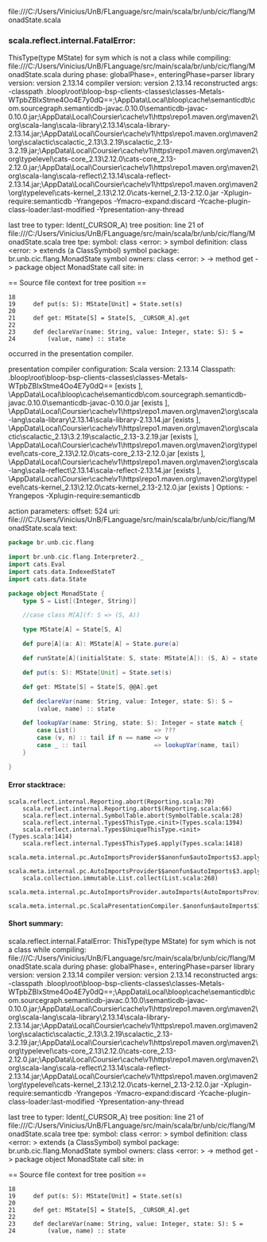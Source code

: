 file:///C:/Users/Vinicius/UnB/FLanguage/src/main/scala/br/unb/cic/flang/MonadState.scala
### scala.reflect.internal.FatalError: 
  ThisType(type MState) for sym which is not a class
     while compiling: file:///C:/Users/Vinicius/UnB/FLanguage/src/main/scala/br/unb/cic/flang/MonadState.scala
        during phase: globalPhase=<no phase>, enteringPhase=parser
     library version: version 2.13.14
    compiler version: version 2.13.14
  reconstructed args: -classpath <WORKSPACE>\.bloop\root\bloop-bsp-clients-classes\classes-Metals-WTpbZBIxStme4Oo4E7y0dQ==;<HOME>\AppData\Local\bloop\cache\semanticdb\com.sourcegraph.semanticdb-javac.0.10.0\semanticdb-javac-0.10.0.jar;<HOME>\AppData\Local\Coursier\cache\v1\https\repo1.maven.org\maven2\org\scala-lang\scala-library\2.13.14\scala-library-2.13.14.jar;<HOME>\AppData\Local\Coursier\cache\v1\https\repo1.maven.org\maven2\org\scalactic\scalactic_2.13\3.2.19\scalactic_2.13-3.2.19.jar;<HOME>\AppData\Local\Coursier\cache\v1\https\repo1.maven.org\maven2\org\typelevel\cats-core_2.13\2.12.0\cats-core_2.13-2.12.0.jar;<HOME>\AppData\Local\Coursier\cache\v1\https\repo1.maven.org\maven2\org\scala-lang\scala-reflect\2.13.14\scala-reflect-2.13.14.jar;<HOME>\AppData\Local\Coursier\cache\v1\https\repo1.maven.org\maven2\org\typelevel\cats-kernel_2.13\2.12.0\cats-kernel_2.13-2.12.0.jar -Xplugin-require:semanticdb -Yrangepos -Ymacro-expand:discard -Ycache-plugin-class-loader:last-modified -Ypresentation-any-thread

  last tree to typer: Ident(_CURSOR_A)
       tree position: line 21 of file:///C:/Users/Vinicius/UnB/FLanguage/src/main/scala/br/unb/cic/flang/MonadState.scala
            tree tpe: <error>
              symbol: class <error: <none>>
   symbol definition: class <error: <none>> extends  (a ClassSymbol)
      symbol package: br.unb.cic.flang.MonadState
       symbol owners: class <error: <none>> -> method get -> package object MonadState
           call site: <none> in <none>

== Source file context for tree position ==

    18 
    19     def put(s: S): MState[Unit] = State.set(s)
    20 
    21     def get: MState[S] = State[S, _CURSOR_A].get
    22 
    23     def declareVar(name: String, value: Integer, state: S): S =
    24         (value, name) :: state

occurred in the presentation compiler.

presentation compiler configuration:
Scala version: 2.13.14
Classpath:
<WORKSPACE>\.bloop\root\bloop-bsp-clients-classes\classes-Metals-WTpbZBIxStme4Oo4E7y0dQ== [exists ], <HOME>\AppData\Local\bloop\cache\semanticdb\com.sourcegraph.semanticdb-javac.0.10.0\semanticdb-javac-0.10.0.jar [exists ], <HOME>\AppData\Local\Coursier\cache\v1\https\repo1.maven.org\maven2\org\scala-lang\scala-library\2.13.14\scala-library-2.13.14.jar [exists ], <HOME>\AppData\Local\Coursier\cache\v1\https\repo1.maven.org\maven2\org\scalactic\scalactic_2.13\3.2.19\scalactic_2.13-3.2.19.jar [exists ], <HOME>\AppData\Local\Coursier\cache\v1\https\repo1.maven.org\maven2\org\typelevel\cats-core_2.13\2.12.0\cats-core_2.13-2.12.0.jar [exists ], <HOME>\AppData\Local\Coursier\cache\v1\https\repo1.maven.org\maven2\org\scala-lang\scala-reflect\2.13.14\scala-reflect-2.13.14.jar [exists ], <HOME>\AppData\Local\Coursier\cache\v1\https\repo1.maven.org\maven2\org\typelevel\cats-kernel_2.13\2.12.0\cats-kernel_2.13-2.12.0.jar [exists ]
Options:
-Yrangepos -Xplugin-require:semanticdb


action parameters:
offset: 524
uri: file:///C:/Users/Vinicius/UnB/FLanguage/src/main/scala/br/unb/cic/flang/MonadState.scala
text:
```scala
package br.unb.cic.flang

import br.unb.cic.flang.Interpreter2._
import cats.Eval
import cats.data.IndexedStateT
import cats.data.State

package object MonadState {
    type S = List[(Integer, String)]

    //case class M[A](f: S => (S, A))

    type MState[A] = State[S, A]

    def pure[A](a: A): MState[A] = State.pure(a)

    def runState[A](initialState: S, state: MState[A]): (S, A) = state.run(initialState).value

    def put(s: S): MState[Unit] = State.set(s)

    def get: MState[S] = State[S, @@A].get

    def declareVar(name: String, value: Integer, state: S): S =
        (value, name) :: state

    def lookupVar(name: String, state: S): Integer = state match {
        case List()                      => ???
        case (v, n) :: tail if n == name => v
        case _ :: tail                   => lookupVar(name, tail)
    }

}

```



#### Error stacktrace:

```
scala.reflect.internal.Reporting.abort(Reporting.scala:70)
	scala.reflect.internal.Reporting.abort$(Reporting.scala:66)
	scala.reflect.internal.SymbolTable.abort(SymbolTable.scala:28)
	scala.reflect.internal.Types$ThisType.<init>(Types.scala:1394)
	scala.reflect.internal.Types$UniqueThisType.<init>(Types.scala:1414)
	scala.reflect.internal.Types$ThisType$.apply(Types.scala:1418)
	scala.meta.internal.pc.AutoImportsProvider$$anonfun$autoImports$3.applyOrElse(AutoImportsProvider.scala:74)
	scala.meta.internal.pc.AutoImportsProvider$$anonfun$autoImports$3.applyOrElse(AutoImportsProvider.scala:60)
	scala.collection.immutable.List.collect(List.scala:268)
	scala.meta.internal.pc.AutoImportsProvider.autoImports(AutoImportsProvider.scala:60)
	scala.meta.internal.pc.ScalaPresentationCompiler.$anonfun$autoImports$1(ScalaPresentationCompiler.scala:299)
```
#### Short summary: 

scala.reflect.internal.FatalError: 
  ThisType(type MState) for sym which is not a class
     while compiling: file:///C:/Users/Vinicius/UnB/FLanguage/src/main/scala/br/unb/cic/flang/MonadState.scala
        during phase: globalPhase=<no phase>, enteringPhase=parser
     library version: version 2.13.14
    compiler version: version 2.13.14
  reconstructed args: -classpath <WORKSPACE>\.bloop\root\bloop-bsp-clients-classes\classes-Metals-WTpbZBIxStme4Oo4E7y0dQ==;<HOME>\AppData\Local\bloop\cache\semanticdb\com.sourcegraph.semanticdb-javac.0.10.0\semanticdb-javac-0.10.0.jar;<HOME>\AppData\Local\Coursier\cache\v1\https\repo1.maven.org\maven2\org\scala-lang\scala-library\2.13.14\scala-library-2.13.14.jar;<HOME>\AppData\Local\Coursier\cache\v1\https\repo1.maven.org\maven2\org\scalactic\scalactic_2.13\3.2.19\scalactic_2.13-3.2.19.jar;<HOME>\AppData\Local\Coursier\cache\v1\https\repo1.maven.org\maven2\org\typelevel\cats-core_2.13\2.12.0\cats-core_2.13-2.12.0.jar;<HOME>\AppData\Local\Coursier\cache\v1\https\repo1.maven.org\maven2\org\scala-lang\scala-reflect\2.13.14\scala-reflect-2.13.14.jar;<HOME>\AppData\Local\Coursier\cache\v1\https\repo1.maven.org\maven2\org\typelevel\cats-kernel_2.13\2.12.0\cats-kernel_2.13-2.12.0.jar -Xplugin-require:semanticdb -Yrangepos -Ymacro-expand:discard -Ycache-plugin-class-loader:last-modified -Ypresentation-any-thread

  last tree to typer: Ident(_CURSOR_A)
       tree position: line 21 of file:///C:/Users/Vinicius/UnB/FLanguage/src/main/scala/br/unb/cic/flang/MonadState.scala
            tree tpe: <error>
              symbol: class <error: <none>>
   symbol definition: class <error: <none>> extends  (a ClassSymbol)
      symbol package: br.unb.cic.flang.MonadState
       symbol owners: class <error: <none>> -> method get -> package object MonadState
           call site: <none> in <none>

== Source file context for tree position ==

    18 
    19     def put(s: S): MState[Unit] = State.set(s)
    20 
    21     def get: MState[S] = State[S, _CURSOR_A].get
    22 
    23     def declareVar(name: String, value: Integer, state: S): S =
    24         (value, name) :: state